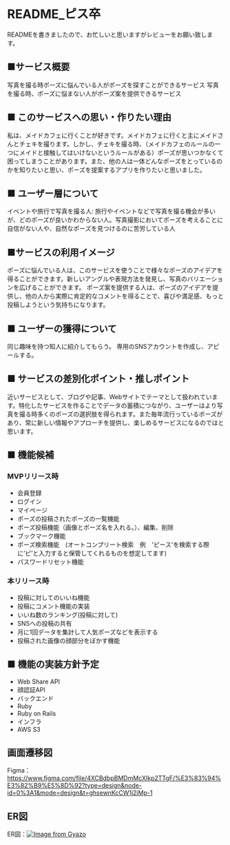# README_ピス卒

READMEを書きましたので、お忙しいと思いますがレビューをお願い致します。

## ■サービス概要
写真を撮る時ポーズに悩んでいる人がポーズを探すことができるサービス
写真を撮る時、ポーズに悩まない人がポーズ案を提供できるサービス

## ■ このサービスへの思い・作りたい理由
私は、メイドカフェに行くことが好きです。メイドカフェに行くと主にメイドさんとチェキを撮ります。しかし、チェキを撮る時、（メイドカフェのルールの一つにメイドと接触してはいけないというルールがある）ポーズが思いつかなくて困ってしまうことがあります。また、他の人は一体どんなポーズをとっているのかを知りたいと思い、ポーズを提案するアプリを作りたいと思いました。

## ■ ユーザー層について
イベントや旅行で写真を撮る人: 旅行やイベントなどで写真を撮る機会が多いが、どのポーズが良いかわからない人。写真撮影においてポーズを考えることに自信がない人や、自然なポーズを見つけるのに苦労している人

## ■サービスの利用イメージ
ポーズに悩んでいる人は、このサービスを使うことで様々なポーズのアイデアを得ることができます。新しいアングルや表現方法を発見し、写真のバリエーションを広げることができます。
ポーズ案を提供する人は、ポーズのアイデアを提供し、他の人から実際に肯定的なコメントを得ることで、喜びや満足感、もっと投稿しようという気持ちになります。

## ■ ユーザーの獲得について
同じ趣味を持つ知人に紹介してもらう。
専用のSNSアカウントを作成し、アピールする。

## ■ サービスの差別化ポイント・推しポイント
近いサービスとして、ブログや記事、Webサイトでテーマとして扱われています。特化したサービスを作ることでデータの蓄積につながり、ユーザーはより写真を撮る時多くのポーズの選択肢を得られます。また毎年流行っているポーズがあり、常に新しい情報やアプローチを提供し、楽しめるサービスになるのではと思います。

## ■ 機能候補
### MVPリリース時
 
- 会員登録
- ログイン
- マイページ
- ポーズの投稿されたポーズの一覧機能
- ポーズ投稿機能（画像とポーズ名を入れる。）、編集、削除　
- ブックマーク機能　
- ポーズ検索機能　(オートコンプリート検索　例　'ピース'を検索する際に’ピ’と入力すると保管してくれるものを想定してます)
- パスワードリセット機能

### 本リリース時
- 投稿に対してのいいね機能
- 投稿にコメント機能の実装
- いいね数のランキング(投稿に対して)
- SNSへの投稿の共有
- 月に1回データを集計して人気ポーズなどを表示する
- 投稿された画像の顔部分をぼかす機能 


## ■ 機能の実装方針予定
- Web Share API
- 顔認証API
- バックエンド
- Ruby
- Ruby on Rails
- インフラ
- AWS S3

## 画面遷移図
Figma：https://www.figma.com/file/4XCBdbpBMDmMcXIkp2TTgF/%E3%83%94%E3%82%B9%E5%8D%92?type=design&node-id=0%3A1&mode=design&t=ghsewnKcCW1j2iMp-1

## ER図
ER図：[![Image from Gyazo](https://i.gyazo.com/c4c67c196b8245ea2015e2cdee492be3.png)](https://gyazo.com/c4c67c196b8245ea2015e2cdee492be3)